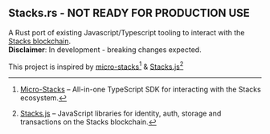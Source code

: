 ## Stacks.rs - NOT READY FOR PRODUCTION USE

A Rust port of existing Javascript/Typescript tooling to interact with the [Stacks blockchain](https://www.stacks.co/what-is-stacks).</br>
**Disclaimer**: In development - breaking changes expected.

This project is inspired by [micro-stacks][micro-stacks][^micro-stacks] & [Stacks.js][stacks.js][^stacks.js]
[^stacks.js]: [Stacks.js] – JavaScript libraries for identity, auth, storage and transactions on the Stacks blockchain.
[^micro-stacks]: [Micro-Stacks] – All-in-one TypeScript SDK for interacting with the Stacks ecosystem.

[stacks.js]: https://github.com/hirosystems/stacks.js
[micro-stacks]: https://github.com/fungible-systems/micro-stacks
